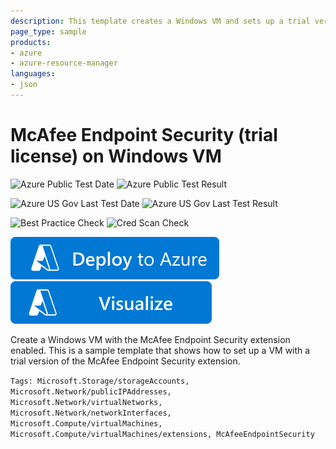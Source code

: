 ```yaml
---
description: This template creates a Windows VM and sets up a trial version of McAfee Endpoint Security
page_type: sample
products:
- azure
- azure-resource-manager
languages:
- json
---
```

# McAfee Endpoint Security (trial license) on Windows VM

![Azure Public Test Date](https://azurequickstartsservice.blob.core.windows.net/badges/demos/mcafee-extension-windows-vm/PublicLastTestDate.svg)
![Azure Public Test Result](https://azurequickstartsservice.blob.core.windows.net/badges/demos/mcafee-extension-windows-vm/PublicDeployment.svg)

![Azure US Gov Last Test Date](https://azurequickstartsservice.blob.core.windows.net/badges/demos/mcafee-extension-windows-vm/FairfaxLastTestDate.svg)
![Azure US Gov Last Test Result](https://azurequickstartsservice.blob.core.windows.net/badges/demos/mcafee-extension-windows-vm/FairfaxDeployment.svg)

![Best Practice Check](https://azurequickstartsservice.blob.core.windows.net/badges/demos/mcafee-extension-windows-vm/BestPracticeResult.svg)
![Cred Scan Check](https://azurequickstartsservice.blob.core.windows.net/badges/demos/mcafee-extension-windows-vm/CredScanResult.svg)

[![Deploy To Azure](https://raw.githubusercontent.com/Azure/azure-quickstart-templates/master/1-CONTRIBUTION-GUIDE/images/deploytoazure.svg?sanitize=true)](https://portal.azure.com/#create/Microsoft.Template/uri/https%3A%2F%2Fraw.githubusercontent.com%2FAzure%2Fazure-quickstart-templates%2Fmaster%2Fdemos%2Fmcafee-extension-windows-vm%2Fazuredeploy.json)  [![Visualize](https://raw.githubusercontent.com/Azure/azure-quickstart-templates/master/1-CONTRIBUTION-GUIDE/images/visualizebutton.svg?sanitize=true)](http://armviz.io/#/?load=https%3A%2F%2Fraw.githubusercontent.com%2FAzure%2Fazure-quickstart-templates%2Fmaster%2Fdemos%2Fmcafee-extension-windows-vm%2Fazuredeploy.json)

Create a Windows VM with the McAfee Endpoint Security extension enabled. This is a sample template that shows how to set up a VM with a trial version of the McAfee Endpoint Security extension.

`Tags: Microsoft.Storage/storageAccounts, Microsoft.Network/publicIPAddresses, Microsoft.Network/virtualNetworks, Microsoft.Network/networkInterfaces, Microsoft.Compute/virtualMachines, Microsoft.Compute/virtualMachines/extensions, McAfeeEndpointSecurity`
